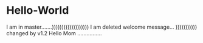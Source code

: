 # Hello-World

I am in master.......)))))))))))))))))))
I am  deleted welcome message... )))))))))))
changed by v1.2
Hello Mom ................
